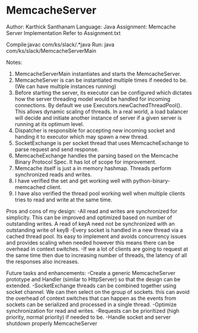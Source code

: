 # MemcacheServer
Author: Karthick Santhanam
Language: Java
Assignment: Memcache Server Implementation Refer to Assignment.txt

Compile:javac com/ks/slack/.*java
Run:    java com/ks/slack/MemcacheServerMain

Notes:
1) MemcacheServerMain instantiates and starts the MemcacheServer.
2) MemcacheServer is can be instantiated multiple times if needed to be. (We can have multiple instances running)
3) Before starting the server, its executor can be configured which dictates how the server threading model 
would be handled for incoming connections. By default we use Executors.newCachedThreadPool(). 
This allows dynamic scaling of threads. In a real world, a load balancer will decide and initiate another instance 
of server if a given server is running at its optimum level.
4) Dispatcher is responsible for accepting new incoming socket and handing it to executor which may spawn a new thread.
5) SocketExchange is per socket thread that uses MemcacheExchange to parse request and send response.
6) MemcacheExchange handles the parsing based on the Memcache Binary Protocol Spec. It has lot of scope for improvement.
7) Memcache itself is just a in memory hashmap. Threads perform synchronized reads and writes.
8) I have verified the set and get working well with python-binary-memcached client.
9) I have also verified the thread pool working well when multiple clients tries to read and write at the same time.

Pros and cons of my design:
	-All read and writes are synchronized for simplicity. This can be improved and optimized based on
	number of outstanding writes. A read of keyA need not be synchronized with an outstanding write of keyB
	-Every socket is handled in a new thread via a cached thread pool. Its easy to implement and avoids concurrency 
	issues and provides scaling when needed however this means there can be overhead in context switches.
	-If we a lot of clients are going to request at the same time then due to increasing number of threads, the 
	latency of all the responses also increases.

Future tasks and enhancements: 
    -Create a generic MemcacheServer prototype and Handler (similar to HttpServer) so that the design can be extended.
    -SocketExchange threads can be combined together using socket channel. We can then select on the group of sockets. 
    this can avoid the overhead of context switches that can happen as the events from sockets can be serialized and
    processed in a single thread.
    -Optimize synchronization for read and writes.
	-Requests can be prioritized (high priority, normal priority) if needed to be.
	-Handle socket and server shutdown properly
MemcacheServer
